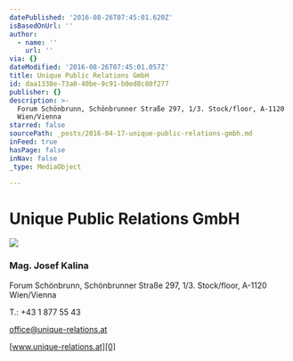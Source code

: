 ```yaml
---
datePublished: '2016-08-26T07:45:01.620Z'
isBasedOnUrl: ''
author:
  - name: ''
    url: ''
via: {}
dateModified: '2016-08-26T07:45:01.057Z'
title: Unique Public Relations GmbH
id: daa1338e-73a0-40be-9c91-b0ed8c80f277
publisher: {}
description: >-
  Forum Schönbrunn, Schönbrunner Straße 297, 1/3. Stock/floor, A-1120
  Wien/Vienna
starred: false
sourcePath: _posts/2016-04-17-unique-public-relations-gmbh.md
inFeed: true
hasPage: false
inNav: false
_type: MediaObject

---
```

# Unique Public Relations GmbH
![](https://s3-us-west-2.amazonaws.com/the-grid-img/p/ecab22ebdb74778bbaf035268dcfc38ae642e98c.jpg)

### Mag. Josef Kalina

Forum Schönbrunn, Schönbrunner Straße 297, 1/3\. Stock/floor, A-1120 Wien/Vienna

T.: +43 1 877 55 43

office@unique-relations.at

[www.unique-relations.at][0]

[0]: http://www.unique-relations.at/